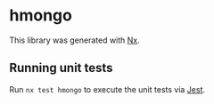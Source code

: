 # hmongo

This library was generated with [Nx](https://nx.dev).

## Running unit tests

Run `nx test hmongo` to execute the unit tests via [Jest](https://jestjs.io).
